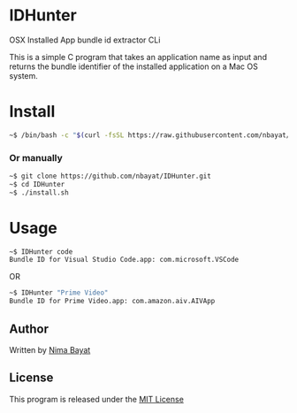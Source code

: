 # IDHunter
OSX Installed App bundle id extractor CLi

This is a simple C program that takes an application name as input and returns the bundle identifier of the installed application on a Mac OS system.

# Install

```bash
~$ /bin/bash -c "$(curl -fsSL https://raw.githubusercontent.com/nbayat/IDHunter/main/install.sh)"
```

### Or manually

```bash
~$ git clone https://github.com/nbayat/IDHunter.git
~$ cd IDHunter
~$ ./install.sh
```

# Usage

```bash
~$ IDHunter code
Bundle ID for Visual Studio Code.app: com.microsoft.VSCode
```

OR

```bash
~$ IDHunter "Prime Video"
Bundle ID for Prime Video.app: com.amazon.aiv.AIVApp
```




## Author

Written by [Nima Bayat](https://github.com/nbayat)

## License

This program is released under the [MIT License](https://github.com/nbayat/IDHunter/blob/main/LICENSE)

